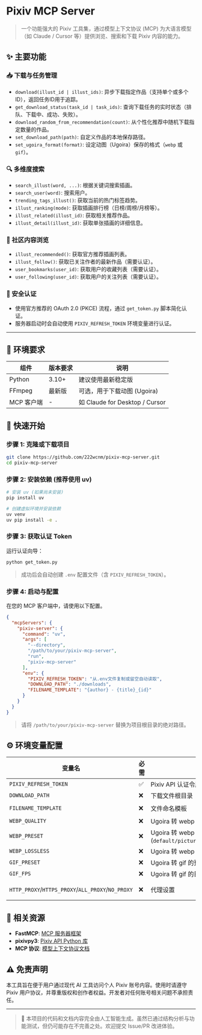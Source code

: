 # Pixiv MCP Server

> 一个功能强大的 Pixiv 工具集，通过模型上下文协议 (MCP) 为大语言模型（如 Claude / Cursor 等）提供浏览、搜索和下载 Pixiv 内容的能力。

## ✨ 主要功能

### 📥 下载与任务管理
- `download(illust_id | illust_ids)`: 异步下载指定作品（支持单个或多个 ID），返回任务ID用于追踪。
- `get_download_status(task_id | task_ids)`: 查询下载任务的实时状态（排队、下载中、成功、失败）。
- `download_random_from_recommendation(count)`: 从个性化推荐中随机下载指定数量的作品。
- `set_download_path(path)`: 自定义作品的本地保存路径。
- `set_ugoira_format(format)`: 设定动图（Ugoira）保存的格式（`webp` 或 `gif`）。

### 🔍 多维度搜索
- `search_illust(word, ...)`: 根据关键词搜索插画。
- `search_user(word)`: 搜索用户。
- `trending_tags_illust()`: 获取当前的热门标签趋势。
- `illust_ranking(mode)`: 获取插画排行榜（日榜/周榜/月榜等）。
- `illust_related(illust_id)`: 获取相关推荐作品。
- `illust_detail(illust_id)`: 获取单张插画的详细信息。

### 👥 社区内容浏览
- `illust_recommended()`: 获取官方推荐插画列表。
- `illust_follow()`: 获取已关注作者的最新作品（需要认证）。
- `user_bookmarks(user_id)`: 获取用户的收藏列表（需要认证）。
- `user_following(user_id)`: 获取用户的关注列表（需要认证）。

### 🔐 安全认证
- 使用官方推荐的 OAuth 2.0 (PKCE) 流程，通过 `get_token.py` 脚本简化认证。
- 服务器启动时会自动使用 `PIXIV_REFRESH_TOKEN` 环境变量进行认证。

---

## 🔧 环境要求

| 组件 | 版本要求 | 说明 |
|------|----------|------|
| Python | 3.10+ | 建议使用最新稳定版 |
| FFmpeg | 最新版 | 可选，用于下载动图 (Ugoira) |
| MCP 客户端 | - | 如 Claude for Desktop / Cursor |

## 🚀 快速开始

### 步骤 1: 克隆或下载项目
```bash
git clone https://github.com/222wcnm/pixiv-mcp-server.git
cd pixiv-mcp-server
```

### 步骤 2: 安装依赖 (推荐使用 uv)
```bash
# 安装 uv (如果尚未安装)
pip install uv

# 创建虚拟环境并安装依赖
uv venv
uv pip install -e .
```

### 步骤 3: 获取认证 Token
运行认证向导：
```bash
python get_token.py
```
> 成功后会自动创建 `.env` 配置文件（含 `PIXIV_REFRESH_TOKEN`）。

### 步骤 4: 启动与配置
在您的 MCP 客户端中，请使用以下配置。
```json
{
  "mcpServers": {
    "pixiv-server": {
      "command": "uv",
      "args": [
        "--directory",
        "/path/to/your/pixiv-mcp-server",
        "run",
        "pixiv-mcp-server"
      ],
      "env": {
        "PIXIV_REFRESH_TOKEN": "从.env文件复制或留空自动读取",
        "DOWNLOAD_PATH": "./downloads",
        "FILENAME_TEMPLATE": "{author} - {title}_{id}"
      }
    }
  }
}
```
> 请将 `/path/to/your/pixiv-mcp-server` 替换为项目根目录的绝对路径。  

## ⚙️ 环境变量配置

| 变量名 | 必需 | 描述 | 默认值 |
|--------|------|------|--------|
| `PIXIV_REFRESH_TOKEN` | ✅ | Pixiv API 认证令牌 | 无 |
| `DOWNLOAD_PATH` | ❌ | 下载文件根目录 | `./downloads` |
| `FILENAME_TEMPLATE` | ❌ | 文件命名模板 | `{author} - {title}_{id}` |
| `WEBP_QUALITY` | ❌ | Ugoira 转 webp 时的质量 (0-100) | `80` |
| `WEBP_PRESET` | ❌ | Ugoira 转 webp 的预设 (`default/picture/photo/drawing/icon/text`) | `default` |
| `WEBP_LOSSLESS` | ❌ | Ugoira 转 webp 是否无损 (`0/1`) | `0` |
| `GIF_PRESET` | ❌ | Ugoira 转 gif 的预设 | `ultrafast` |
| `GIF_FPS` | ❌ | Ugoira 转 gif 的目标帧率 | 无 |
| `HTTP_PROXY`/`HTTPS_PROXY`/`ALL_PROXY`/`NO_PROXY` | ❌ | 代理设置 | 依据系统/网络 |

## 🔗 相关资源
- **FastMCP**: [MCP 服务器框架](https://github.com/jlowin/fastmcp)
- **pixivpy3**: [Pixiv API Python 库](https://github.com/upbit/pixivpy)
- **MCP 协议**: [模型上下文协议文档](https://modelcontextprotocol.io/)

## ⚠️ 免责声明
本工具旨在便于用户通过现代 AI 工具访问个人 Pixiv 账号内容。使用时请遵守 Pixiv 用户协议，并尊重版权和创作者权益。开发者对任何账号相关问题不承担责任。

---

> 🤖 本项目的代码和文档内容完全由人工智能生成。虽然已通过结构分析与功能测试，但仍可能存在不完善之处。欢迎提交 Issue/PR 改进体验。
